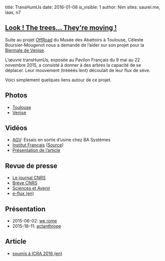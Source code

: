 title: TransHumUs
date: 2016-01-08
is_visible: 1
author: Nim
sites: saurel.me, laas, n7

## [Look ! The trees… They're moving !](https://youtu.be/XzugQBkUrZk?t=1m07s)

Suite au projet [OffRoad](https://vimeo.com/87218362) du Musée des Abattoirs à Toulouse, Céleste Boursier-Mougenot nous a demandé de l’aider sur son projet pour la [Biennale de Venise](https://fr.wikipedia.org/wiki/Biennale_de_Venise).

L’œuvre transHumUs, exposée au Pavilon Français du 9 mai au 22 novembre 2015, a consisté à donner à des arbres la capacité de se déplacer. Leur mouvement (trèèèès lent) découlait de leur flux de sève.

Voici simplement quelques liens autour de ce projet.


## Photos
* [Toulouse](https://saurel.me/photo/album/transhumus-laas/)
* [Venise](https://saurel.me/photo/album/transhumus/)

## Vidéos
* [AGV](https://cloud.laas.fr/public.php?service=files&t=0578a1981c9b29d74106d3bd457c6a31): Essais en sortie d’usine chez BA Systèmes
* [Institut Français](https://cloud.laas.fr/public.php?service=files&t=5652e7550bed8b43ca34f79ed3204488) ([Source](http://www.institutfrancais.com/fr/actualites/pavillon-francais-biennale-de-venise-2015-revolutions))
* [Présentation de l’article](https://cloud.laas.fr/index.php/s/oMjKW870fdN55N0)

## Revue de presse
* [Le journal CNRS](https://lejournal.cnrs.fr/articles/larbre-qui-deambule)
* [Brève CNRS](http://www.cnrs.fr/inee/communication/breves/b115.html)
* [Sciences et Avenir](http://www.sciencesetavenir.fr/nature-environnement/20150515.OBS9007/a-la-biennale-de-venise-les-arbres-bougent.html)
* [e-flux (en)](http://www.e-flux.com/announcements/celeste-boursier-mougenot/)

## Présentation
* 2015-06-02: [we rome](media/we-rome_venise.pdf)
* 2015-18-11: [actanthrope](media/actanthrope.pdf)

## Article
* [soumis à ICRA 2016 (en)](https://hal.archives-ouvertes.fr/hal-01206067/document)
